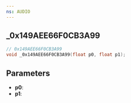 ```yaml
---
ns: AUDIO
---
```

## _0x149AEE66F0CB3A99

```c
// 0x149AEE66F0CB3A99
void _0x149AEE66F0CB3A99(float p0, float p1);
```

## Parameters
* **p0**:
* **p1**:
